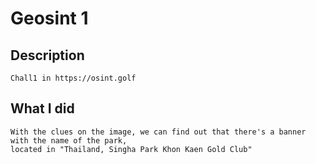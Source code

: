 # Geosint 1

## Description

```
Chall1 in https://osint.golf
```

## What I did

```
With the clues on the image, we can find out that there's a banner with the name of the park, 
located in "Thailand, Singha Park Khon Kaen Gold Club"
```

